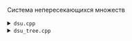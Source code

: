 Система непересекающихся множеств
<details>
<summary><code>dsu.cpp</code></summary>

1. Построение $O(N)$
2. Найти компоненту $O(1)$
3. Объединить компоненты $O(1)$
</details>
<details>
<summary><code>dsu_tree.cpp</code></summary>

1. Построение $O(NlogN)$
2. Память $O(NlogN)$
3. Найти компоненту в момент времени $T$ $O(logN)$
4. Объединить компоненты $O(logN)$

[Задача](https://atcoder.jp/contests/agc002/tasks/agc002_d)

[Видео](https://www.youtube.com/watch?v=kHxaTXQfu9E&t=2060s) урок от [Um_nik](https://codeforces.com/profile/Um_nik)
</details>
